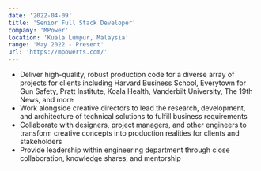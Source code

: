 ```yaml
---
date: '2022-04-09'
title: 'Senior Full Stack Developer'
company: 'MPower'
location: 'Kuala Lumpur, Malaysia'
range: 'May 2022 - Present'
url: 'https://mpowerts.com/'
---
```


- Deliver high-quality, robust production code for a diverse array of projects for clients including Harvard Business School, Everytown for Gun Safety, Pratt Institute, Koala Health, Vanderbilt University, The 19th News, and more
- Work alongside creative directors to lead the research, development, and architecture of technical solutions to fulfill business requirements
- Collaborate with designers, project managers, and other engineers to transform creative concepts into production realities for clients and stakeholders
- Provide leadership within engineering department through close collaboration, knowledge shares, and mentorship
